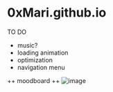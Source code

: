 # 0xMari.github.io

TO DO
- music?
- loading animation
- optimization
- navigation menu



++ moodboard ++
![image](https://github.com/0xMari/0xMari.github.io/assets/28733512/b9b8b87a-5396-4500-9501-117bdb2ca672)

